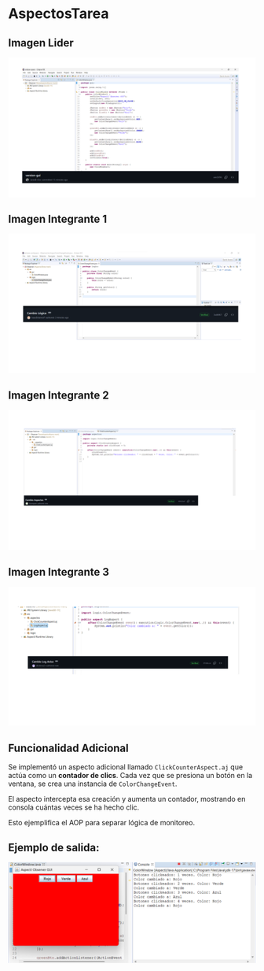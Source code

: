 # AspectosTarea

## Imagen Lider
<img src = "resultado/r1.png">

## Imagen Integrante 1
<img src="resultado/r2.png">

## Imagen Integrante 2
<img src = "resultado/r3.png">

## Imagen Integrante 3
<img src = "resultado/r4.png">

## Funcionalidad Adicional

Se implementó un aspecto adicional llamado `ClickCounterAspect.aj` que actúa como un **contador de clics**. Cada vez que se presiona un botón en la ventana, se crea una instancia de `ColorChangeEvent`.

El aspecto intercepta esa creación y aumenta un contador, mostrando en consola cuántas veces se ha hecho clic.

Esto ejemplifica el AOP para separar lógica de monitoreo.

## Ejemplo de salida:
<img src = "resultado/r5.png">
